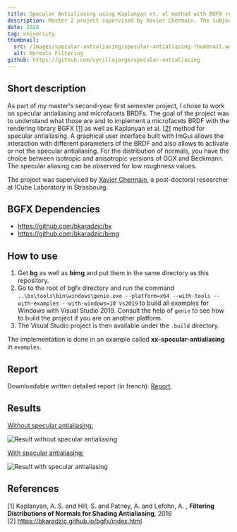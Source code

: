 ```yaml
---
title: Specular Antialiasing using Kaplanyan et. al method with BGFX rendering library
description: Master 2 project supervised by Xavier Chermain. The subject is about a technique used to reduce specular aliasing when using microfacets BRDFs for physically based rendering.
date: 2020
tag: university
thumbnail:
  src: /Images/specular-antialiasing/specular-antialiasing-thumbnail.webp
  alt: Normals Filtering
github: https://github.com/cyrillajarge/specular-antialiasing
---
```


## Short description

As part of my master's second-year first semester project, I chose to work on specular antialiasing and microfacets BRDFs. The goal of the project was to understand what those are and to implement a microfacets BRDF with the rendering library BGFX [[1]](#1) as well as Kaplanyan et al. [[2]](#2) method for specular antialiasing. A graphical user interface built with ImGui allows the interaction with different parameters of the BRDF and also allows to activate or not the specular antialiasing. For the distribution of normals, you have the choice between isotropic and anisotropic versions of GGX and Beckmann. The specular aliasing can be observed for low roughness values.

The project was supervised by [Xavier Chermain](http://igg.unistra.fr/People/chermain/), a post-doctoral researcher at ICube Laboratory in Strasbourg.

## BGFX Dependencies

- https://github.com/bkaradzic/bx
- https://github.com/bkaradzic/bimg

## How to use

1. Get **bg** as well as **bimg** and put them in the same directory as this repository.
2. Go to the root of bgfx directory and run the command `..\bx\tools\bin\windows\genie.exe --platform=x64 --with-tools --with-examples --with-windows=10 vs2019` to build all examples for Windows with Visual Studio 2019. Consult the help of `genie` to see how to build the project if you are on another platform.
3. The Visual Studio project is then available under the `.build` directory.

The implementation is done in an example called **xx-specular-antialiasing** in `examples`.

## Report

Downloadable written detailed report (in french): <a href="\Files\Rapport_projet_150h_LAJARGE.pdf" download="report-specular-antialiasing">Report</a>.

## Results

<ins>Without specular antialiasing:</ins>

![Result without specular antialiasing](/Images/specular-antialiasing/no_antialiasing.webp)

<ins>With specular antialiasing:</ins>

![Result with specular antialiasing](/Images/specular-antialiasing/antialiasing.webp)

## References

<a id="1">[1]</a>
Kaplanyan, A. S. and Hill, S. and Patney, A. and Lefohn, A. , **Filtering Distributions of Normals for Shading Antialiasing**, 2016  
<a id="2">[2]</a>
https://bkaradzic.github.io/bgfx/index.html

